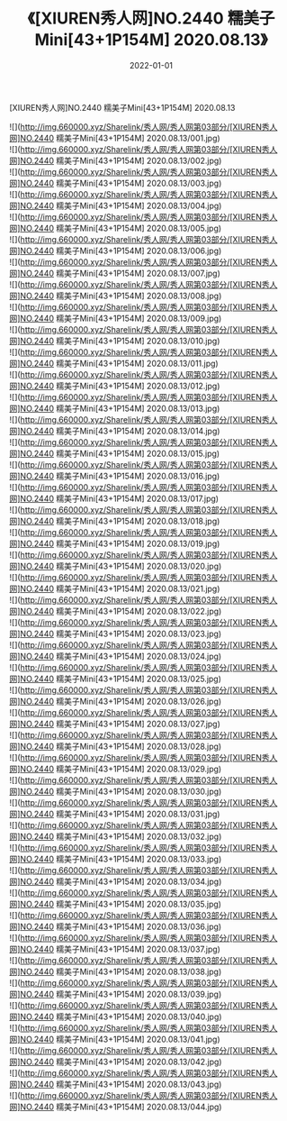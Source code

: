 ﻿---
layout: post
title:  《[XIUREN秀人网]NO.2440 糯美子Mini[43+1P154M] 2020.08.13》
date:   2022-01-01
img: http://img.660000.xyz/Sharelink/秀人网/秀人网第03部分/[XIUREN秀人网]NO.2440 糯美子Mini[43+1P154M] 2020.08.13/000.jpg
categories: [美女, 清纯, 唯美]
---

[XIUREN秀人网]NO.2440 糯美子Mini[43+1P154M] 2020.08.13

 ![](http://img.660000.xyz/Sharelink/秀人网/秀人网第03部分/[XIUREN秀人网]NO.2440 糯美子Mini[43+1P154M] 2020.08.13/001.jpg) <br>![](http://img.660000.xyz/Sharelink/秀人网/秀人网第03部分/[XIUREN秀人网]NO.2440 糯美子Mini[43+1P154M] 2020.08.13/002.jpg) <br>![](http://img.660000.xyz/Sharelink/秀人网/秀人网第03部分/[XIUREN秀人网]NO.2440 糯美子Mini[43+1P154M] 2020.08.13/003.jpg) <br>![](http://img.660000.xyz/Sharelink/秀人网/秀人网第03部分/[XIUREN秀人网]NO.2440 糯美子Mini[43+1P154M] 2020.08.13/004.jpg) <br>![](http://img.660000.xyz/Sharelink/秀人网/秀人网第03部分/[XIUREN秀人网]NO.2440 糯美子Mini[43+1P154M] 2020.08.13/005.jpg) <br>![](http://img.660000.xyz/Sharelink/秀人网/秀人网第03部分/[XIUREN秀人网]NO.2440 糯美子Mini[43+1P154M] 2020.08.13/006.jpg) <br>![](http://img.660000.xyz/Sharelink/秀人网/秀人网第03部分/[XIUREN秀人网]NO.2440 糯美子Mini[43+1P154M] 2020.08.13/007.jpg) <br>![](http://img.660000.xyz/Sharelink/秀人网/秀人网第03部分/[XIUREN秀人网]NO.2440 糯美子Mini[43+1P154M] 2020.08.13/008.jpg) <br>![](http://img.660000.xyz/Sharelink/秀人网/秀人网第03部分/[XIUREN秀人网]NO.2440 糯美子Mini[43+1P154M] 2020.08.13/009.jpg) <br>![](http://img.660000.xyz/Sharelink/秀人网/秀人网第03部分/[XIUREN秀人网]NO.2440 糯美子Mini[43+1P154M] 2020.08.13/010.jpg) <br>![](http://img.660000.xyz/Sharelink/秀人网/秀人网第03部分/[XIUREN秀人网]NO.2440 糯美子Mini[43+1P154M] 2020.08.13/011.jpg) <br>![](http://img.660000.xyz/Sharelink/秀人网/秀人网第03部分/[XIUREN秀人网]NO.2440 糯美子Mini[43+1P154M] 2020.08.13/012.jpg) <br>![](http://img.660000.xyz/Sharelink/秀人网/秀人网第03部分/[XIUREN秀人网]NO.2440 糯美子Mini[43+1P154M] 2020.08.13/013.jpg) <br>![](http://img.660000.xyz/Sharelink/秀人网/秀人网第03部分/[XIUREN秀人网]NO.2440 糯美子Mini[43+1P154M] 2020.08.13/014.jpg) <br>![](http://img.660000.xyz/Sharelink/秀人网/秀人网第03部分/[XIUREN秀人网]NO.2440 糯美子Mini[43+1P154M] 2020.08.13/015.jpg) <br>![](http://img.660000.xyz/Sharelink/秀人网/秀人网第03部分/[XIUREN秀人网]NO.2440 糯美子Mini[43+1P154M] 2020.08.13/016.jpg) <br>![](http://img.660000.xyz/Sharelink/秀人网/秀人网第03部分/[XIUREN秀人网]NO.2440 糯美子Mini[43+1P154M] 2020.08.13/017.jpg) <br>![](http://img.660000.xyz/Sharelink/秀人网/秀人网第03部分/[XIUREN秀人网]NO.2440 糯美子Mini[43+1P154M] 2020.08.13/018.jpg) <br>![](http://img.660000.xyz/Sharelink/秀人网/秀人网第03部分/[XIUREN秀人网]NO.2440 糯美子Mini[43+1P154M] 2020.08.13/019.jpg) <br>![](http://img.660000.xyz/Sharelink/秀人网/秀人网第03部分/[XIUREN秀人网]NO.2440 糯美子Mini[43+1P154M] 2020.08.13/020.jpg) <br>![](http://img.660000.xyz/Sharelink/秀人网/秀人网第03部分/[XIUREN秀人网]NO.2440 糯美子Mini[43+1P154M] 2020.08.13/021.jpg) <br>![](http://img.660000.xyz/Sharelink/秀人网/秀人网第03部分/[XIUREN秀人网]NO.2440 糯美子Mini[43+1P154M] 2020.08.13/022.jpg) <br>![](http://img.660000.xyz/Sharelink/秀人网/秀人网第03部分/[XIUREN秀人网]NO.2440 糯美子Mini[43+1P154M] 2020.08.13/023.jpg) <br>![](http://img.660000.xyz/Sharelink/秀人网/秀人网第03部分/[XIUREN秀人网]NO.2440 糯美子Mini[43+1P154M] 2020.08.13/024.jpg) <br>![](http://img.660000.xyz/Sharelink/秀人网/秀人网第03部分/[XIUREN秀人网]NO.2440 糯美子Mini[43+1P154M] 2020.08.13/025.jpg) <br>![](http://img.660000.xyz/Sharelink/秀人网/秀人网第03部分/[XIUREN秀人网]NO.2440 糯美子Mini[43+1P154M] 2020.08.13/026.jpg) <br>![](http://img.660000.xyz/Sharelink/秀人网/秀人网第03部分/[XIUREN秀人网]NO.2440 糯美子Mini[43+1P154M] 2020.08.13/027.jpg) <br>![](http://img.660000.xyz/Sharelink/秀人网/秀人网第03部分/[XIUREN秀人网]NO.2440 糯美子Mini[43+1P154M] 2020.08.13/028.jpg) <br>![](http://img.660000.xyz/Sharelink/秀人网/秀人网第03部分/[XIUREN秀人网]NO.2440 糯美子Mini[43+1P154M] 2020.08.13/029.jpg) <br>![](http://img.660000.xyz/Sharelink/秀人网/秀人网第03部分/[XIUREN秀人网]NO.2440 糯美子Mini[43+1P154M] 2020.08.13/030.jpg) <br>![](http://img.660000.xyz/Sharelink/秀人网/秀人网第03部分/[XIUREN秀人网]NO.2440 糯美子Mini[43+1P154M] 2020.08.13/031.jpg) <br>![](http://img.660000.xyz/Sharelink/秀人网/秀人网第03部分/[XIUREN秀人网]NO.2440 糯美子Mini[43+1P154M] 2020.08.13/032.jpg) <br>![](http://img.660000.xyz/Sharelink/秀人网/秀人网第03部分/[XIUREN秀人网]NO.2440 糯美子Mini[43+1P154M] 2020.08.13/033.jpg) <br>![](http://img.660000.xyz/Sharelink/秀人网/秀人网第03部分/[XIUREN秀人网]NO.2440 糯美子Mini[43+1P154M] 2020.08.13/034.jpg) <br>![](http://img.660000.xyz/Sharelink/秀人网/秀人网第03部分/[XIUREN秀人网]NO.2440 糯美子Mini[43+1P154M] 2020.08.13/035.jpg) <br>![](http://img.660000.xyz/Sharelink/秀人网/秀人网第03部分/[XIUREN秀人网]NO.2440 糯美子Mini[43+1P154M] 2020.08.13/036.jpg) <br>![](http://img.660000.xyz/Sharelink/秀人网/秀人网第03部分/[XIUREN秀人网]NO.2440 糯美子Mini[43+1P154M] 2020.08.13/037.jpg) <br>![](http://img.660000.xyz/Sharelink/秀人网/秀人网第03部分/[XIUREN秀人网]NO.2440 糯美子Mini[43+1P154M] 2020.08.13/038.jpg) <br>![](http://img.660000.xyz/Sharelink/秀人网/秀人网第03部分/[XIUREN秀人网]NO.2440 糯美子Mini[43+1P154M] 2020.08.13/039.jpg) <br>![](http://img.660000.xyz/Sharelink/秀人网/秀人网第03部分/[XIUREN秀人网]NO.2440 糯美子Mini[43+1P154M] 2020.08.13/040.jpg) <br>![](http://img.660000.xyz/Sharelink/秀人网/秀人网第03部分/[XIUREN秀人网]NO.2440 糯美子Mini[43+1P154M] 2020.08.13/041.jpg) <br>![](http://img.660000.xyz/Sharelink/秀人网/秀人网第03部分/[XIUREN秀人网]NO.2440 糯美子Mini[43+1P154M] 2020.08.13/042.jpg) <br>![](http://img.660000.xyz/Sharelink/秀人网/秀人网第03部分/[XIUREN秀人网]NO.2440 糯美子Mini[43+1P154M] 2020.08.13/043.jpg) <br>![](http://img.660000.xyz/Sharelink/秀人网/秀人网第03部分/[XIUREN秀人网]NO.2440 糯美子Mini[43+1P154M] 2020.08.13/044.jpg) <br>